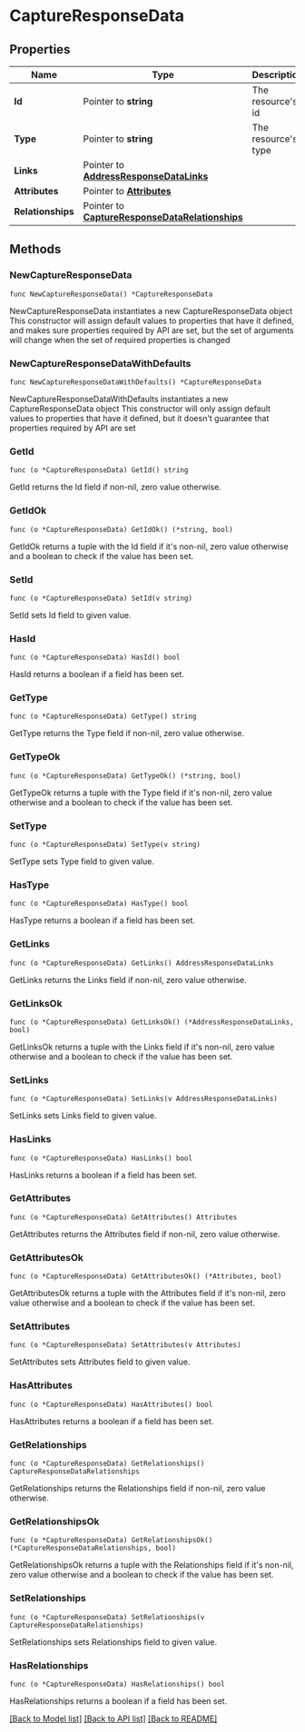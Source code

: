 # CaptureResponseData

## Properties

Name | Type | Description | Notes
------------ | ------------- | ------------- | -------------
**Id** | Pointer to **string** | The resource&#39;s id | [optional] 
**Type** | Pointer to **string** | The resource&#39;s type | [optional] 
**Links** | Pointer to [**AddressResponseDataLinks**](AddressResponseDataLinks.md) |  | [optional] 
**Attributes** | Pointer to [**Attributes**](Attributes.md) |  | [optional] 
**Relationships** | Pointer to [**CaptureResponseDataRelationships**](CaptureResponseDataRelationships.md) |  | [optional] 

## Methods

### NewCaptureResponseData

`func NewCaptureResponseData() *CaptureResponseData`

NewCaptureResponseData instantiates a new CaptureResponseData object
This constructor will assign default values to properties that have it defined,
and makes sure properties required by API are set, but the set of arguments
will change when the set of required properties is changed

### NewCaptureResponseDataWithDefaults

`func NewCaptureResponseDataWithDefaults() *CaptureResponseData`

NewCaptureResponseDataWithDefaults instantiates a new CaptureResponseData object
This constructor will only assign default values to properties that have it defined,
but it doesn't guarantee that properties required by API are set

### GetId

`func (o *CaptureResponseData) GetId() string`

GetId returns the Id field if non-nil, zero value otherwise.

### GetIdOk

`func (o *CaptureResponseData) GetIdOk() (*string, bool)`

GetIdOk returns a tuple with the Id field if it's non-nil, zero value otherwise
and a boolean to check if the value has been set.

### SetId

`func (o *CaptureResponseData) SetId(v string)`

SetId sets Id field to given value.

### HasId

`func (o *CaptureResponseData) HasId() bool`

HasId returns a boolean if a field has been set.

### GetType

`func (o *CaptureResponseData) GetType() string`

GetType returns the Type field if non-nil, zero value otherwise.

### GetTypeOk

`func (o *CaptureResponseData) GetTypeOk() (*string, bool)`

GetTypeOk returns a tuple with the Type field if it's non-nil, zero value otherwise
and a boolean to check if the value has been set.

### SetType

`func (o *CaptureResponseData) SetType(v string)`

SetType sets Type field to given value.

### HasType

`func (o *CaptureResponseData) HasType() bool`

HasType returns a boolean if a field has been set.

### GetLinks

`func (o *CaptureResponseData) GetLinks() AddressResponseDataLinks`

GetLinks returns the Links field if non-nil, zero value otherwise.

### GetLinksOk

`func (o *CaptureResponseData) GetLinksOk() (*AddressResponseDataLinks, bool)`

GetLinksOk returns a tuple with the Links field if it's non-nil, zero value otherwise
and a boolean to check if the value has been set.

### SetLinks

`func (o *CaptureResponseData) SetLinks(v AddressResponseDataLinks)`

SetLinks sets Links field to given value.

### HasLinks

`func (o *CaptureResponseData) HasLinks() bool`

HasLinks returns a boolean if a field has been set.

### GetAttributes

`func (o *CaptureResponseData) GetAttributes() Attributes`

GetAttributes returns the Attributes field if non-nil, zero value otherwise.

### GetAttributesOk

`func (o *CaptureResponseData) GetAttributesOk() (*Attributes, bool)`

GetAttributesOk returns a tuple with the Attributes field if it's non-nil, zero value otherwise
and a boolean to check if the value has been set.

### SetAttributes

`func (o *CaptureResponseData) SetAttributes(v Attributes)`

SetAttributes sets Attributes field to given value.

### HasAttributes

`func (o *CaptureResponseData) HasAttributes() bool`

HasAttributes returns a boolean if a field has been set.

### GetRelationships

`func (o *CaptureResponseData) GetRelationships() CaptureResponseDataRelationships`

GetRelationships returns the Relationships field if non-nil, zero value otherwise.

### GetRelationshipsOk

`func (o *CaptureResponseData) GetRelationshipsOk() (*CaptureResponseDataRelationships, bool)`

GetRelationshipsOk returns a tuple with the Relationships field if it's non-nil, zero value otherwise
and a boolean to check if the value has been set.

### SetRelationships

`func (o *CaptureResponseData) SetRelationships(v CaptureResponseDataRelationships)`

SetRelationships sets Relationships field to given value.

### HasRelationships

`func (o *CaptureResponseData) HasRelationships() bool`

HasRelationships returns a boolean if a field has been set.


[[Back to Model list]](../README.md#documentation-for-models) [[Back to API list]](../README.md#documentation-for-api-endpoints) [[Back to README]](../README.md)


